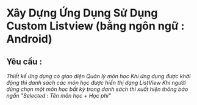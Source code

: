 # Xây Dựng Ứng Dụng Sử Dụng Custom Listview (bằng ngôn ngữ : Android)
## Yêu cầu :
_Thiết kế ứng dụng có giao diện Quản lý môn học_
_Khi ứng dụng được khởi động thì danh sách các môn học được hiển thị dạng ListView_
_Khi người dùng chọn một môn học bất kỳ trong danh sách thì xuất hiện thông báo ngắn "Selected : Tên môn học + Học phí"_
